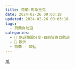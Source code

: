 ```yaml
---
title: 荷蘭-馬斯垂克
date: 2024-02-26 09:03:18
updated: 2024-02-26 09:03:18
tags:
  - 荷蘭自助遊
categories: 
  - 🌴 旅遊體驗分享-目前皆為自助遊
  - 🥥 歐洲
  - 荷蘭 - 景點
---
```

瓜
<!-- more -->